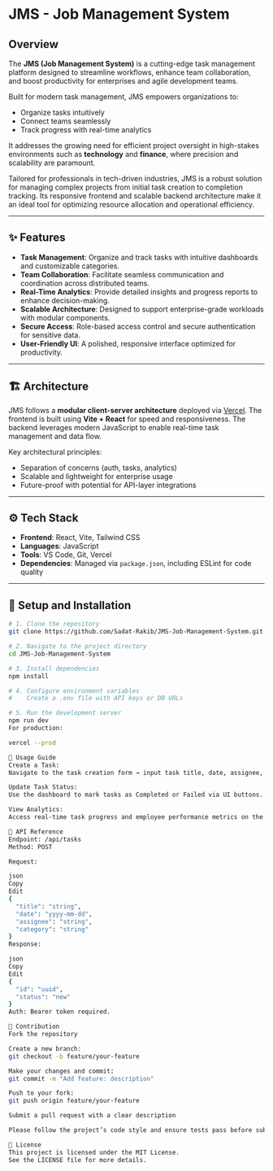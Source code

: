 # JMS - Job Management System

## Overview

The **JMS (Job Management System)** is a cutting-edge task management platform designed to streamline workflows, enhance team collaboration, and boost productivity for enterprises and agile development teams.

Built for modern task management, JMS empowers organizations to:
- Organize tasks intuitively
- Connect teams seamlessly
- Track progress with real-time analytics

It addresses the growing need for efficient project oversight in high-stakes environments such as **technology** and **finance**, where precision and scalability are paramount.

Tailored for professionals in tech-driven industries, JMS is a robust solution for managing complex projects from initial task creation to completion tracking. Its responsive frontend and scalable backend architecture make it an ideal tool for optimizing resource allocation and operational efficiency.

---

## ✨ Features

- **Task Management**: Organize and track tasks with intuitive dashboards and customizable categories.
- **Team Collaboration**: Facilitate seamless communication and coordination across distributed teams.
- **Real-Time Analytics**: Provide detailed insights and progress reports to enhance decision-making.
- **Scalable Architecture**: Designed to support enterprise-grade workloads with modular components.
- **Secure Access**: Role-based access control and secure authentication for sensitive data.
- **User-Friendly UI**: A polished, responsive interface optimized for productivity.

---

## 🏗️ Architecture

JMS follows a **modular client-server architecture** deployed via [Vercel](https://jms-job-management-system.vercel.app/). The frontend is built using **Vite + React** for speed and responsiveness. The backend leverages modern JavaScript to enable real-time task management and data flow.

Key architectural principles:
- Separation of concerns (auth, tasks, analytics)
- Scalable and lightweight for enterprise usage
- Future-proof with potential for API-layer integrations

---

## ⚙️ Tech Stack

- **Frontend**: React, Vite, Tailwind CSS  
- **Languages**: JavaScript  
- **Tools**: VS Code, Git, Vercel  
- **Dependencies**: Managed via `package.json`, including ESLint for code quality

---

## 🚀 Setup and Installation

```bash
# 1. Clone the repository
git clone https://github.com/Sadat-Rakib/JMS-Job-Management-System.git

# 2. Navigate to the project directory
cd JMS-Job-Management-System

# 3. Install dependencies
npm install

# 4. Configure environment variables
#    Create a .env file with API keys or DB URLs

# 5. Run the development server
npm run dev
For production:

vercel --prod

📘 Usage Guide
Create a Task:
Navigate to the task creation form → input task title, date, assignee, and category → click "Create Task".

Update Task Status:
Use the dashboard to mark tasks as Completed or Failed via UI buttons.

View Analytics:
Access real-time task progress and employee performance metrics on the dashboard.

📡 API Reference
Endpoint: /api/tasks
Method: POST

Request:

json
Copy
Edit
{
  "title": "string",
  "date": "yyyy-mm-dd",
  "assignee": "string",
  "category": "string"
}
Response:

json
Copy
Edit
{
  "id": "uuid",
  "status": "new"
}
Auth: Bearer token required.

🤝 Contribution
Fork the repository

Create a new branch:
git checkout -b feature/your-feature

Make your changes and commit:
git commit -m "Add feature: description"

Push to your fork:
git push origin feature/your-feature

Submit a pull request with a clear description

Please follow the project’s code style and ensure tests pass before submitting.

📄 License
This project is licensed under the MIT License.
See the LICENSE file for more details.
 
